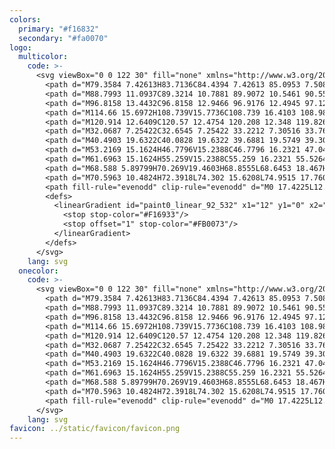 ```yaml
---
colors:
  primary: "#f16832"
  secondary: "#fa0070"
logo:
  multicolor:
    code: >-
      <svg viewBox="0 0 122 30" fill="none" xmlns="http://www.w3.org/2000/svg">
        <path d="M79.3584 7.42613H83.7136C84.4394 7.42613 85.0953 7.50891 85.6811 7.67446C86.2669 7.84001 86.7635 8.08196 87.171 8.40033C87.5912 8.71869 87.9096 9.10709 88.1261 9.56554C88.3553 10.0112 88.4699 10.527 88.4699 11.1128C88.4699 11.8132 88.3362 12.4181 88.0688 12.9275C87.8014 13.4368 87.4384 13.8634 86.98 14.2073C86.5343 14.5384 86.0058 14.7867 85.3945 14.9522C84.796 15.1051 84.1593 15.1815 83.4844 15.1815H82.2618V19.4603H79.3584V7.42613ZM82.2618 12.9848H83.3124C83.5926 12.9848 83.8664 12.9529 84.1338 12.8892C84.4012 12.8256 84.6305 12.7301 84.8215 12.6027C85.0252 12.4626 85.1844 12.2844 85.299 12.0679C85.4264 11.8514 85.49 11.584 85.49 11.2656C85.49 10.718 85.299 10.3041 84.917 10.024C84.5477 9.74382 84.051 9.60374 83.4271 9.60374H82.2618V12.9848Z" fill="currentColor"/>
        <path d="M88.7993 11.0937C89.3214 10.7881 89.9072 10.5461 90.5566 10.3678C91.2188 10.1768 91.8938 10.0813 92.5814 10.0813C93.7148 10.0813 94.6253 10.3551 95.313 10.9027C96.0007 11.4502 96.3445 12.3226 96.3445 13.5196V19.4603H94.186L93.9377 18.5434H93.8613C93.6066 18.8745 93.25 19.1483 92.7916 19.3648C92.3459 19.5685 91.8174 19.6704 91.2061 19.6704C90.684 19.6704 90.2256 19.594 89.8308 19.4412C89.4487 19.2884 89.1304 19.0846 88.8757 18.8299C88.621 18.5752 88.4236 18.276 88.2835 17.9321C88.1562 17.5756 88.0925 17.1999 88.0925 16.8051C88.0925 16.2703 88.2071 15.8118 88.4363 15.4298C88.6783 15.0478 88.9967 14.7358 89.3914 14.4938C89.7989 14.2518 90.2701 14.0736 90.805 13.9589C91.3526 13.8443 91.932 13.787 92.5432 13.787H93.4983V13.2904C93.4983 12.9466 93.3773 12.6855 93.1354 12.5072C92.8934 12.3162 92.5496 12.2207 92.1039 12.2207C91.7219 12.2207 91.3462 12.278 90.9769 12.3926C90.6076 12.5072 90.2001 12.6919 89.7544 12.9466L88.7993 11.0937ZM93.5174 15.5062L92.8871 15.5253C92.5305 15.538 92.2312 15.5762 91.9893 15.6399C91.7473 15.7036 91.5499 15.7864 91.3971 15.8882C91.257 15.9774 91.1552 16.092 91.0915 16.2321C91.0278 16.3594 90.996 16.4931 90.996 16.6332C90.996 17.028 91.1106 17.3018 91.3398 17.4546C91.5818 17.5947 91.8556 17.6647 92.1612 17.6647C92.4668 17.6647 92.7406 17.5756 92.9826 17.3973C93.2373 17.219 93.4156 17.0216 93.5174 16.8051V15.5062Z" fill="currentColor"/>
        <path d="M96.8158 13.4432C96.8158 12.9466 96.9176 12.4945 97.1214 12.087C97.3252 11.6667 97.6053 11.3102 97.9619 11.0173C98.3312 10.7116 98.7578 10.4824 99.2417 10.3296C99.7383 10.1641 100.28 10.0813 100.865 10.0813C101.082 10.0813 101.33 10.1004 101.61 10.1386C101.89 10.1768 102.145 10.2277 102.374 10.2914H106.271V12.0297H105.392L104.323 11.8578C104.463 12.0488 104.577 12.2907 104.667 12.5836C104.768 12.8765 104.819 13.1694 104.819 13.4623C104.819 13.9462 104.73 14.3856 104.552 14.7803C104.374 15.1751 104.113 15.5189 103.769 15.8118C103.425 16.1047 103.005 16.3339 102.508 16.4995C102.011 16.6523 101.451 16.7287 100.827 16.7287C100.687 16.7287 100.553 16.7223 100.426 16.7096C100.299 16.6969 100.171 16.6778 100.044 16.6523C99.9548 16.7032 99.8721 16.7733 99.7957 16.8624C99.7192 16.9516 99.681 17.0662 99.681 17.2063C99.681 17.3718 99.7383 17.5055 99.853 17.6074C99.9803 17.7093 100.229 17.7602 100.598 17.7602H102.527C103.024 17.7602 103.482 17.8111 103.903 17.913C104.323 18.0149 104.679 18.1804 104.972 18.4097C105.278 18.6389 105.513 18.9382 105.679 19.3075C105.845 19.664 105.927 20.097 105.927 20.6064C105.927 21.103 105.806 21.5615 105.564 21.9817C105.322 22.4019 104.979 22.7649 104.533 23.0705C104.1 23.3761 103.565 23.6117 102.928 23.7773C102.304 23.9556 101.61 24.0447 100.846 24.0447C99.42 24.0447 98.2993 23.7964 97.4843 23.2997C96.6693 22.8031 96.2618 22.0963 96.2618 21.1794C96.2618 20.7719 96.3955 20.409 96.663 20.0906C96.9431 19.785 97.3315 19.543 97.8282 19.3648C97.6754 19.2629 97.5034 19.091 97.3124 18.849C97.1214 18.5943 97.0259 18.2823 97.0259 17.913C97.0259 17.48 97.1532 17.1107 97.4079 16.8051C97.6754 16.4868 98.0064 16.2321 98.4012 16.041C98.2357 15.9519 98.0574 15.8309 97.8664 15.6781C97.6881 15.5126 97.5162 15.3215 97.3506 15.1051C97.1978 14.8886 97.0705 14.6466 96.9686 14.3792C96.8667 14.099 96.8158 13.787 96.8158 13.4432ZM99.3945 19.8614C99.2417 19.9378 99.108 20.0524 98.9934 20.2052C98.8788 20.3581 98.8215 20.5491 98.8215 20.7783C98.8215 21.0967 98.9679 21.3704 99.2608 21.5997C99.5664 21.8289 100.12 21.9435 100.923 21.9435C101.674 21.9435 102.228 21.8162 102.585 21.5615C102.954 21.3195 103.138 21.033 103.138 20.7019C103.138 20.409 103.037 20.1925 102.833 20.0524C102.629 19.9251 102.285 19.8614 101.801 19.8614H99.3945ZM102.069 13.405C102.069 12.9593 101.948 12.6218 101.706 12.3926C101.477 12.1506 101.184 12.0297 100.827 12.0297C100.458 12.0297 100.159 12.1506 99.9294 12.3926C99.7001 12.6218 99.5855 12.9593 99.5855 13.405C99.5855 13.8507 99.7001 14.1945 99.9294 14.4365C100.171 14.6657 100.471 14.7803 100.827 14.7803C101.196 14.7803 101.496 14.6657 101.725 14.4365C101.954 14.1945 102.069 13.8507 102.069 13.405Z" fill="currentColor"/>
        <path d="M114.66 15.6972H108.739V15.7736C108.739 16.4103 108.987 16.8752 109.484 17.1681C109.98 17.4609 110.604 17.6074 111.356 17.6074C111.878 17.6074 112.336 17.5565 112.731 17.4546C113.126 17.3527 113.457 17.2317 113.724 17.0916L114.24 19.04C113.896 19.2056 113.457 19.352 112.922 19.4794C112.4 19.6067 111.757 19.6704 110.993 19.6704C110.305 19.6704 109.649 19.5812 109.025 19.403C108.414 19.2119 107.873 18.9254 107.401 18.5434C106.943 18.1613 106.574 17.6774 106.294 17.0916C106.026 16.5059 105.892 15.8055 105.892 14.9904C105.892 14.2646 106.001 13.6024 106.217 13.0039C106.446 12.3926 106.765 11.8705 107.172 11.4375C107.58 11.0045 108.064 10.6734 108.624 10.4442C109.197 10.2023 109.827 10.0813 110.515 10.0813C111.776 10.0813 112.782 10.4633 113.533 11.2274C114.284 11.9915 114.66 13.0803 114.66 14.4938V15.6972ZM111.776 13.7679C111.776 13.5514 111.75 13.3413 111.699 13.1376C111.648 12.9338 111.566 12.7555 111.451 12.6027C111.349 12.4372 111.209 12.3098 111.031 12.2207C110.865 12.1188 110.661 12.0679 110.42 12.0679C109.974 12.0679 109.605 12.2271 109.312 12.5454C109.019 12.851 108.847 13.2713 108.796 13.8061L111.776 13.7679Z" fill="currentColor"/>
        <path d="M120.914 12.6409C120.57 12.4754 120.208 12.348 119.826 12.2589C119.443 12.157 119.074 12.1061 118.718 12.1061C118.387 12.1061 118.119 12.1634 117.915 12.278C117.712 12.3926 117.61 12.5518 117.61 12.7555C117.61 12.972 117.705 13.1567 117.896 13.3095C118.1 13.4496 118.495 13.6024 119.081 13.7679L119.654 13.9398C120.418 14.1691 120.997 14.5065 121.392 14.9522C121.787 15.3852 121.984 15.9455 121.984 16.6332C121.984 17.0916 121.889 17.5119 121.698 17.8939C121.506 18.2632 121.233 18.5816 120.876 18.849C120.532 19.1164 120.112 19.3202 119.615 19.4603C119.131 19.6003 118.59 19.6704 117.992 19.6704C117.342 19.6704 116.763 19.6131 116.253 19.4985C115.757 19.3839 115.292 19.2183 114.859 19.0018L115.47 16.9579C115.84 17.1489 116.222 17.3081 116.616 17.4355C117.024 17.5501 117.438 17.6074 117.858 17.6074C118.342 17.6074 118.679 17.5374 118.87 17.3973C119.074 17.2572 119.176 17.0916 119.176 16.9006C119.176 16.786 119.151 16.6905 119.1 16.6141C119.061 16.525 118.985 16.4422 118.87 16.3658C118.756 16.2894 118.59 16.2193 118.374 16.1557C118.17 16.0792 117.903 15.9901 117.572 15.8882L116.979 15.7163C116.228 15.4744 115.68 15.1433 115.337 14.723C114.993 14.29 114.821 13.7106 114.821 12.9848C114.821 12.5645 114.904 12.1825 115.069 11.8386C115.235 11.4821 115.47 11.1765 115.776 10.9218C116.094 10.6543 116.476 10.4506 116.922 10.3105C117.38 10.1577 117.903 10.0813 118.488 10.0813C119.074 10.0813 119.615 10.1386 120.112 10.2532C120.621 10.3551 121.08 10.5015 121.487 10.6925L120.914 12.6409Z" fill="currentColor"/>
        <path d="M32.0687 7.25422C32.6545 7.25422 33.2212 7.30516 33.7687 7.40703C34.3163 7.49618 34.8575 7.66809 35.3924 7.92278L34.9722 9.37452C34.4246 9.11983 33.9279 8.94154 33.4822 8.83967C33.0492 8.72506 32.6035 8.66775 32.1451 8.66775C31.4192 8.66775 30.8462 8.82693 30.4259 9.1453C30.0057 9.46366 29.7956 9.90937 29.7956 10.4824C29.7956 10.9663 29.9484 11.3547 30.254 11.6476C30.5724 11.9405 31.0881 12.1952 31.8013 12.4117L33.0047 12.7937C34.0998 13.1376 34.8703 13.6088 35.316 14.2073C35.7744 14.7931 36.0037 15.4553 36.0037 16.1939C36.0037 16.716 35.8954 17.1935 35.6789 17.6265C35.4752 18.0467 35.1823 18.4097 34.8002 18.7153C34.4309 19.0082 33.9916 19.2374 33.4822 19.403C32.9728 19.5558 32.4125 19.6322 31.8013 19.6322C31.19 19.6322 30.566 19.5749 29.9293 19.4603C29.3053 19.3584 28.6813 19.161 28.0573 18.8681L28.4775 17.4355C29.0251 17.7029 29.56 17.9003 30.0821 18.0276C30.6042 18.155 31.1518 18.2187 31.7249 18.2187C32.4125 18.2187 32.9983 18.0595 33.4822 17.7411C33.9661 17.4227 34.2081 16.9516 34.2081 16.3276C34.2081 16.0984 34.1699 15.8882 34.0935 15.6972C34.0298 15.4935 33.9088 15.3024 33.7305 15.1242C33.565 14.9459 33.3358 14.7803 33.0429 14.6275C32.75 14.4747 32.3807 14.3283 31.935 14.1882L30.7316 13.8061C29.8529 13.526 29.1779 13.1439 28.7068 12.66C28.2356 12.1761 28 11.5203 28 10.6925C28 9.63558 28.3438 8.80146 29.0315 8.19021C29.7319 7.56621 30.7443 7.25422 32.0687 7.25422Z" fill="currentColor"/>
        <path d="M40.4903 19.6322C40.0828 19.6322 39.6881 19.5749 39.306 19.4603C38.9367 19.3457 38.6184 19.1928 38.3509 19.0018V23.8537H36.6891V10.3487H38.0835L38.3318 11.5139C38.6757 11.1956 39.0641 10.9218 39.497 10.6925C39.93 10.4633 40.4394 10.3487 41.0252 10.3487C42.2222 10.3487 43.1646 10.7307 43.8523 11.4948C44.5399 12.2589 44.8838 13.3541 44.8838 14.7803C44.8838 15.6208 44.7564 16.3467 44.5017 16.9579C44.2598 17.5692 43.9287 18.0722 43.5084 18.467C43.1009 18.8617 42.6297 19.1546 42.0949 19.3457C41.5728 19.5367 41.0379 19.6322 40.4903 19.6322ZM40.6623 11.724C40.1274 11.724 39.6626 11.8578 39.2678 12.1252C38.8731 12.3799 38.5674 12.6409 38.3509 12.9084V17.7029C38.6438 17.9194 38.9558 18.0786 39.2869 18.1804C39.618 18.2823 39.9491 18.3333 40.2802 18.3333C40.624 18.3333 40.9679 18.276 41.3117 18.1613C41.6555 18.034 41.9612 17.8302 42.2286 17.5501C42.496 17.2699 42.7125 16.907 42.8781 16.4613C43.0436 16.0156 43.1264 15.468 43.1264 14.8185C43.1264 13.8634 42.9226 13.1121 42.5151 12.5645C42.1204 12.0042 41.5027 11.724 40.6623 11.724Z" fill="currentColor"/>
        <path d="M53.2169 15.1624H46.7796V15.2388C46.7796 16.2321 47.047 16.9961 47.5819 17.531C48.1295 18.0658 48.8681 18.3333 49.7977 18.3333C50.2816 18.3333 50.7082 18.2951 51.0775 18.2187C51.4595 18.1422 51.8734 18.0149 52.3191 17.8366L52.663 19.0782C52.2937 19.2438 51.8543 19.3775 51.3449 19.4794C50.8483 19.5812 50.3134 19.6322 49.7404 19.6322C49.0909 19.6322 48.4797 19.543 47.9066 19.3648C47.3463 19.1865 46.8496 18.9127 46.4167 18.5434C45.9837 18.1613 45.6399 17.6774 45.3852 17.0916C45.1432 16.5059 45.0222 15.8055 45.0222 14.9904C45.0222 14.29 45.1241 13.6533 45.3279 13.0803C45.5444 12.5072 45.8436 12.0233 46.2257 11.6285C46.6077 11.221 47.0661 10.909 47.601 10.6925C48.1486 10.4633 48.7598 10.3487 49.4348 10.3487C50.0078 10.3487 50.5236 10.4442 50.982 10.6352C51.4532 10.8263 51.8543 11.0937 52.1854 11.4375C52.5165 11.7813 52.7712 12.1952 52.9495 12.6791C53.1278 13.163 53.2169 13.6979 53.2169 14.2837V15.1624ZM51.4786 13.959C51.4786 13.6279 51.4341 13.3222 51.3449 13.0421C51.2685 12.7492 51.1412 12.4945 50.9629 12.278C50.7973 12.0615 50.5809 11.8896 50.3134 11.7622C50.046 11.6349 49.7213 11.5712 49.3392 11.5712C48.6388 11.5712 48.0658 11.7941 47.6201 12.2398C47.1871 12.6855 46.9197 13.2713 46.8178 13.9972L51.4786 13.959Z" fill="currentColor"/>
        <path d="M61.6963 15.1624H55.259V15.2388C55.259 16.2321 55.5264 16.9961 56.0613 17.531C56.6089 18.0658 57.3475 18.3333 58.2771 18.3333C58.761 18.3333 59.1876 18.2951 59.5569 18.2187C59.939 18.1422 60.3528 18.0149 60.7985 17.8366L61.1424 19.0782C60.7731 19.2438 60.3337 19.3775 59.8243 19.4794C59.3277 19.5812 58.7928 19.6322 58.2198 19.6322C57.5703 19.6322 56.9591 19.543 56.386 19.3648C55.8257 19.1865 55.3291 18.9127 54.8961 18.5434C54.4631 18.1613 54.1193 17.6774 53.8646 17.0916C53.6226 16.5059 53.5016 15.8055 53.5016 14.9904C53.5016 14.29 53.6035 13.6533 53.8073 13.0803C54.0238 12.5072 54.323 12.0233 54.7051 11.6285C55.0871 11.221 55.5455 10.909 56.0804 10.6925C56.628 10.4633 57.2392 10.3487 57.9142 10.3487C58.4872 10.3487 59.003 10.4442 59.4614 10.6352C59.9326 10.8263 60.3337 11.0937 60.6648 11.4375C60.9959 11.7813 61.2506 12.1952 61.4289 12.6791C61.6072 13.163 61.6963 13.6979 61.6963 14.2837V15.1624ZM59.9581 13.959C59.9581 13.6279 59.9135 13.3222 59.8243 13.0421C59.7479 12.7492 59.6206 12.4945 59.4423 12.278C59.2768 12.0615 59.0603 11.8896 58.7928 11.7622C58.5254 11.6349 58.2007 11.5712 57.8187 11.5712C57.1183 11.5712 56.5452 11.7941 56.0995 12.2398C55.6665 12.6855 55.3991 13.2713 55.2972 13.9972L59.9581 13.959Z" fill="currentColor"/>
        <path d="M68.588 5.89799H70.269V19.4603H68.8555L68.6453 18.467H68.588C68.1933 18.8745 67.7921 19.1737 67.3846 19.3648C66.9899 19.543 66.4868 19.6322 65.8756 19.6322C65.3917 19.6322 64.9205 19.5367 64.462 19.3457C64.0163 19.1546 63.6152 18.8681 63.2586 18.4861C62.9021 18.104 62.6155 17.6265 62.3991 17.0534C62.1826 16.4677 62.0743 15.78 62.0743 14.9904C62.0743 14.29 62.1635 13.6533 62.3417 13.0803C62.5328 12.5072 62.8002 12.0169 63.144 11.6094C63.4879 11.2019 63.9081 10.8899 64.4047 10.6734C64.9014 10.457 65.4681 10.3487 66.1048 10.3487C66.576 10.3487 67.0217 10.4251 67.4419 10.5779C67.8749 10.718 68.2569 10.9345 68.588 11.2274V5.89799ZM68.588 12.6409C67.9895 11.966 67.2827 11.6285 66.4677 11.6285C66.1239 11.6285 65.7864 11.6922 65.4553 11.8195C65.137 11.9342 64.8505 12.1252 64.5958 12.3926C64.3538 12.66 64.1564 13.0039 64.0036 13.4241C63.8508 13.8443 63.7744 14.3474 63.7744 14.9331C63.7744 15.5444 63.8444 16.0665 63.9845 16.4995C64.1246 16.9197 64.3092 17.2699 64.5385 17.5501C64.7804 17.8175 65.0478 18.0149 65.3407 18.1422C65.6464 18.2696 65.952 18.3333 66.2576 18.3333C67.2127 18.3333 67.9895 17.9194 68.588 17.0916V12.6409Z" fill="currentColor"/>
        <path d="M70.5963 10.4824H72.3918L74.302 15.6208L74.9515 17.7602H74.9897L75.6391 15.6208L77.3774 10.4824H79.0966L75.6391 20.2243C75.2571 21.3068 74.7732 22.1536 74.1874 22.7649C73.6143 23.3761 72.9267 23.8218 72.1244 24.102L71.3985 22.7649C71.9971 22.5357 72.5255 22.2046 72.984 21.7716C73.4552 21.3386 73.8181 20.7401 74.0728 19.976L74.2447 19.4603L70.5963 10.4824Z" fill="currentColor"/>
        <path fill-rule="evenodd" clip-rule="evenodd" d="M0 17.4225L12.554 0L14.8246 0.745265V10.5652H22.9847L24 12.5775L11.446 30L9.17536 29.2547V19.4348H1.01528L0 17.4225ZM3.48059 16.9006H11.6861V25.3582L20.5194 13.0994H12.3138V4.64179L3.48059 16.9006Z" fill="url(#paint0_linear_92_532)"/>
        <defs>
          <linearGradient id="paint0_linear_92_532" x1="12" y1="0" x2="12" y2="30" gradientUnits="userSpaceOnUse">
            <stop stop-color="#F16933"/>
            <stop offset="1" stop-color="#FB0073"/>
          </linearGradient>
        </defs>
      </svg>
    lang: svg
  onecolor:
    code: >-
      <svg viewBox="0 0 122 30" fill="none" xmlns="http://www.w3.org/2000/svg">
        <path d="M79.3584 7.42613H83.7136C84.4394 7.42613 85.0953 7.50891 85.6811 7.67446C86.2669 7.84001 86.7635 8.08196 87.171 8.40033C87.5912 8.71869 87.9096 9.10709 88.1261 9.56554C88.3553 10.0112 88.4699 10.527 88.4699 11.1128C88.4699 11.8132 88.3362 12.4181 88.0688 12.9275C87.8014 13.4368 87.4384 13.8634 86.98 14.2073C86.5343 14.5384 86.0058 14.7867 85.3945 14.9522C84.796 15.1051 84.1593 15.1815 83.4844 15.1815H82.2618V19.4603H79.3584V7.42613ZM82.2618 12.9848H83.3124C83.5926 12.9848 83.8664 12.9529 84.1338 12.8892C84.4012 12.8256 84.6305 12.7301 84.8215 12.6027C85.0252 12.4626 85.1844 12.2844 85.299 12.0679C85.4264 11.8514 85.49 11.584 85.49 11.2656C85.49 10.718 85.299 10.3041 84.917 10.024C84.5477 9.74382 84.051 9.60374 83.4271 9.60374H82.2618V12.9848Z" fill="currentColor"/>
        <path d="M88.7993 11.0937C89.3214 10.7881 89.9072 10.5461 90.5566 10.3678C91.2188 10.1768 91.8938 10.0813 92.5814 10.0813C93.7148 10.0813 94.6253 10.3551 95.313 10.9027C96.0007 11.4502 96.3445 12.3226 96.3445 13.5196V19.4603H94.186L93.9377 18.5434H93.8613C93.6066 18.8745 93.25 19.1483 92.7916 19.3648C92.3459 19.5685 91.8174 19.6704 91.2061 19.6704C90.684 19.6704 90.2256 19.594 89.8308 19.4412C89.4487 19.2884 89.1304 19.0846 88.8757 18.8299C88.621 18.5752 88.4236 18.276 88.2835 17.9321C88.1562 17.5756 88.0925 17.1999 88.0925 16.8051C88.0925 16.2703 88.2071 15.8118 88.4363 15.4298C88.6783 15.0478 88.9967 14.7358 89.3914 14.4938C89.7989 14.2518 90.2701 14.0736 90.805 13.9589C91.3526 13.8443 91.932 13.787 92.5432 13.787H93.4983V13.2904C93.4983 12.9466 93.3773 12.6855 93.1354 12.5072C92.8934 12.3162 92.5496 12.2207 92.1039 12.2207C91.7219 12.2207 91.3462 12.278 90.9769 12.3926C90.6076 12.5072 90.2001 12.6919 89.7544 12.9466L88.7993 11.0937ZM93.5174 15.5062L92.8871 15.5253C92.5305 15.538 92.2312 15.5762 91.9893 15.6399C91.7473 15.7036 91.5499 15.7864 91.3971 15.8882C91.257 15.9774 91.1552 16.092 91.0915 16.2321C91.0278 16.3594 90.996 16.4931 90.996 16.6332C90.996 17.028 91.1106 17.3018 91.3398 17.4546C91.5818 17.5947 91.8556 17.6647 92.1612 17.6647C92.4668 17.6647 92.7406 17.5756 92.9826 17.3973C93.2373 17.219 93.4156 17.0216 93.5174 16.8051V15.5062Z" fill="currentColor"/>
        <path d="M96.8158 13.4432C96.8158 12.9466 96.9176 12.4945 97.1214 12.087C97.3252 11.6667 97.6053 11.3102 97.9619 11.0173C98.3312 10.7116 98.7578 10.4824 99.2417 10.3296C99.7383 10.1641 100.28 10.0813 100.865 10.0813C101.082 10.0813 101.33 10.1004 101.61 10.1386C101.89 10.1768 102.145 10.2277 102.374 10.2914H106.271V12.0297H105.392L104.323 11.8578C104.463 12.0488 104.577 12.2907 104.667 12.5836C104.768 12.8765 104.819 13.1694 104.819 13.4623C104.819 13.9462 104.73 14.3856 104.552 14.7803C104.374 15.1751 104.113 15.5189 103.769 15.8118C103.425 16.1047 103.005 16.3339 102.508 16.4995C102.011 16.6523 101.451 16.7287 100.827 16.7287C100.687 16.7287 100.553 16.7223 100.426 16.7096C100.299 16.6969 100.171 16.6778 100.044 16.6523C99.9548 16.7032 99.8721 16.7733 99.7957 16.8624C99.7192 16.9516 99.681 17.0662 99.681 17.2063C99.681 17.3718 99.7383 17.5055 99.853 17.6074C99.9803 17.7093 100.229 17.7602 100.598 17.7602H102.527C103.024 17.7602 103.482 17.8111 103.903 17.913C104.323 18.0149 104.679 18.1804 104.972 18.4097C105.278 18.6389 105.513 18.9382 105.679 19.3075C105.845 19.664 105.927 20.097 105.927 20.6064C105.927 21.103 105.806 21.5615 105.564 21.9817C105.322 22.4019 104.979 22.7649 104.533 23.0705C104.1 23.3761 103.565 23.6117 102.928 23.7773C102.304 23.9556 101.61 24.0447 100.846 24.0447C99.42 24.0447 98.2993 23.7964 97.4843 23.2997C96.6693 22.8031 96.2618 22.0963 96.2618 21.1794C96.2618 20.7719 96.3955 20.409 96.663 20.0906C96.9431 19.785 97.3315 19.543 97.8282 19.3648C97.6754 19.2629 97.5034 19.091 97.3124 18.849C97.1214 18.5943 97.0259 18.2823 97.0259 17.913C97.0259 17.48 97.1532 17.1107 97.4079 16.8051C97.6754 16.4868 98.0064 16.2321 98.4012 16.041C98.2357 15.9519 98.0574 15.8309 97.8664 15.6781C97.6881 15.5126 97.5162 15.3215 97.3506 15.1051C97.1978 14.8886 97.0705 14.6466 96.9686 14.3792C96.8667 14.099 96.8158 13.787 96.8158 13.4432ZM99.3945 19.8614C99.2417 19.9378 99.108 20.0524 98.9934 20.2052C98.8788 20.3581 98.8215 20.5491 98.8215 20.7783C98.8215 21.0967 98.9679 21.3704 99.2608 21.5997C99.5664 21.8289 100.12 21.9435 100.923 21.9435C101.674 21.9435 102.228 21.8162 102.585 21.5615C102.954 21.3195 103.138 21.033 103.138 20.7019C103.138 20.409 103.037 20.1925 102.833 20.0524C102.629 19.9251 102.285 19.8614 101.801 19.8614H99.3945ZM102.069 13.405C102.069 12.9593 101.948 12.6218 101.706 12.3926C101.477 12.1506 101.184 12.0297 100.827 12.0297C100.458 12.0297 100.159 12.1506 99.9294 12.3926C99.7001 12.6218 99.5855 12.9593 99.5855 13.405C99.5855 13.8507 99.7001 14.1945 99.9294 14.4365C100.171 14.6657 100.471 14.7803 100.827 14.7803C101.196 14.7803 101.496 14.6657 101.725 14.4365C101.954 14.1945 102.069 13.8507 102.069 13.405Z" fill="currentColor"/>
        <path d="M114.66 15.6972H108.739V15.7736C108.739 16.4103 108.987 16.8752 109.484 17.1681C109.98 17.4609 110.604 17.6074 111.356 17.6074C111.878 17.6074 112.336 17.5565 112.731 17.4546C113.126 17.3527 113.457 17.2317 113.724 17.0916L114.24 19.04C113.896 19.2056 113.457 19.352 112.922 19.4794C112.4 19.6067 111.757 19.6704 110.993 19.6704C110.305 19.6704 109.649 19.5812 109.025 19.403C108.414 19.2119 107.873 18.9254 107.401 18.5434C106.943 18.1613 106.574 17.6774 106.294 17.0916C106.026 16.5059 105.892 15.8055 105.892 14.9904C105.892 14.2646 106.001 13.6024 106.217 13.0039C106.446 12.3926 106.765 11.8705 107.172 11.4375C107.58 11.0045 108.064 10.6734 108.624 10.4442C109.197 10.2023 109.827 10.0813 110.515 10.0813C111.776 10.0813 112.782 10.4633 113.533 11.2274C114.284 11.9915 114.66 13.0803 114.66 14.4938V15.6972ZM111.776 13.7679C111.776 13.5514 111.75 13.3413 111.699 13.1376C111.648 12.9338 111.566 12.7555 111.451 12.6027C111.349 12.4372 111.209 12.3098 111.031 12.2207C110.865 12.1188 110.661 12.0679 110.42 12.0679C109.974 12.0679 109.605 12.2271 109.312 12.5454C109.019 12.851 108.847 13.2713 108.796 13.8061L111.776 13.7679Z" fill="currentColor"/>
        <path d="M120.914 12.6409C120.57 12.4754 120.208 12.348 119.826 12.2589C119.443 12.157 119.074 12.1061 118.718 12.1061C118.387 12.1061 118.119 12.1634 117.915 12.278C117.712 12.3926 117.61 12.5518 117.61 12.7555C117.61 12.972 117.705 13.1567 117.896 13.3095C118.1 13.4496 118.495 13.6024 119.081 13.7679L119.654 13.9398C120.418 14.1691 120.997 14.5065 121.392 14.9522C121.787 15.3852 121.984 15.9455 121.984 16.6332C121.984 17.0916 121.889 17.5119 121.698 17.8939C121.506 18.2632 121.233 18.5816 120.876 18.849C120.532 19.1164 120.112 19.3202 119.615 19.4603C119.131 19.6003 118.59 19.6704 117.992 19.6704C117.342 19.6704 116.763 19.6131 116.253 19.4985C115.757 19.3839 115.292 19.2183 114.859 19.0018L115.47 16.9579C115.84 17.1489 116.222 17.3081 116.616 17.4355C117.024 17.5501 117.438 17.6074 117.858 17.6074C118.342 17.6074 118.679 17.5374 118.87 17.3973C119.074 17.2572 119.176 17.0916 119.176 16.9006C119.176 16.786 119.151 16.6905 119.1 16.6141C119.061 16.525 118.985 16.4422 118.87 16.3658C118.756 16.2894 118.59 16.2193 118.374 16.1557C118.17 16.0792 117.903 15.9901 117.572 15.8882L116.979 15.7163C116.228 15.4744 115.68 15.1433 115.337 14.723C114.993 14.29 114.821 13.7106 114.821 12.9848C114.821 12.5645 114.904 12.1825 115.069 11.8386C115.235 11.4821 115.47 11.1765 115.776 10.9218C116.094 10.6543 116.476 10.4506 116.922 10.3105C117.38 10.1577 117.903 10.0813 118.488 10.0813C119.074 10.0813 119.615 10.1386 120.112 10.2532C120.621 10.3551 121.08 10.5015 121.487 10.6925L120.914 12.6409Z" fill="currentColor"/>
        <path d="M32.0687 7.25422C32.6545 7.25422 33.2212 7.30516 33.7687 7.40703C34.3163 7.49618 34.8575 7.66809 35.3924 7.92278L34.9722 9.37452C34.4246 9.11983 33.9279 8.94154 33.4822 8.83967C33.0492 8.72506 32.6035 8.66775 32.1451 8.66775C31.4192 8.66775 30.8462 8.82693 30.4259 9.1453C30.0057 9.46366 29.7956 9.90937 29.7956 10.4824C29.7956 10.9663 29.9484 11.3547 30.254 11.6476C30.5724 11.9405 31.0881 12.1952 31.8013 12.4117L33.0047 12.7937C34.0998 13.1376 34.8703 13.6088 35.316 14.2073C35.7744 14.7931 36.0037 15.4553 36.0037 16.1939C36.0037 16.716 35.8954 17.1935 35.6789 17.6265C35.4752 18.0467 35.1823 18.4097 34.8002 18.7153C34.4309 19.0082 33.9916 19.2374 33.4822 19.403C32.9728 19.5558 32.4125 19.6322 31.8013 19.6322C31.19 19.6322 30.566 19.5749 29.9293 19.4603C29.3053 19.3584 28.6813 19.161 28.0573 18.8681L28.4775 17.4355C29.0251 17.7029 29.56 17.9003 30.0821 18.0276C30.6042 18.155 31.1518 18.2187 31.7249 18.2187C32.4125 18.2187 32.9983 18.0595 33.4822 17.7411C33.9661 17.4227 34.2081 16.9516 34.2081 16.3276C34.2081 16.0984 34.1699 15.8882 34.0935 15.6972C34.0298 15.4935 33.9088 15.3024 33.7305 15.1242C33.565 14.9459 33.3358 14.7803 33.0429 14.6275C32.75 14.4747 32.3807 14.3283 31.935 14.1882L30.7316 13.8061C29.8529 13.526 29.1779 13.1439 28.7068 12.66C28.2356 12.1761 28 11.5203 28 10.6925C28 9.63558 28.3438 8.80146 29.0315 8.19021C29.7319 7.56621 30.7443 7.25422 32.0687 7.25422Z" fill="currentColor"/>
        <path d="M40.4903 19.6322C40.0828 19.6322 39.6881 19.5749 39.306 19.4603C38.9367 19.3457 38.6184 19.1928 38.3509 19.0018V23.8537H36.6891V10.3487H38.0835L38.3318 11.5139C38.6757 11.1956 39.0641 10.9218 39.497 10.6925C39.93 10.4633 40.4394 10.3487 41.0252 10.3487C42.2222 10.3487 43.1646 10.7307 43.8523 11.4948C44.5399 12.2589 44.8838 13.3541 44.8838 14.7803C44.8838 15.6208 44.7564 16.3467 44.5017 16.9579C44.2598 17.5692 43.9287 18.0722 43.5084 18.467C43.1009 18.8617 42.6297 19.1546 42.0949 19.3457C41.5728 19.5367 41.0379 19.6322 40.4903 19.6322ZM40.6623 11.724C40.1274 11.724 39.6626 11.8578 39.2678 12.1252C38.8731 12.3799 38.5674 12.6409 38.3509 12.9084V17.7029C38.6438 17.9194 38.9558 18.0786 39.2869 18.1804C39.618 18.2823 39.9491 18.3333 40.2802 18.3333C40.624 18.3333 40.9679 18.276 41.3117 18.1613C41.6555 18.034 41.9612 17.8302 42.2286 17.5501C42.496 17.2699 42.7125 16.907 42.8781 16.4613C43.0436 16.0156 43.1264 15.468 43.1264 14.8185C43.1264 13.8634 42.9226 13.1121 42.5151 12.5645C42.1204 12.0042 41.5027 11.724 40.6623 11.724Z" fill="currentColor"/>
        <path d="M53.2169 15.1624H46.7796V15.2388C46.7796 16.2321 47.047 16.9961 47.5819 17.531C48.1295 18.0658 48.8681 18.3333 49.7977 18.3333C50.2816 18.3333 50.7082 18.2951 51.0775 18.2187C51.4595 18.1422 51.8734 18.0149 52.3191 17.8366L52.663 19.0782C52.2937 19.2438 51.8543 19.3775 51.3449 19.4794C50.8483 19.5812 50.3134 19.6322 49.7404 19.6322C49.0909 19.6322 48.4797 19.543 47.9066 19.3648C47.3463 19.1865 46.8496 18.9127 46.4167 18.5434C45.9837 18.1613 45.6399 17.6774 45.3852 17.0916C45.1432 16.5059 45.0222 15.8055 45.0222 14.9904C45.0222 14.29 45.1241 13.6533 45.3279 13.0803C45.5444 12.5072 45.8436 12.0233 46.2257 11.6285C46.6077 11.221 47.0661 10.909 47.601 10.6925C48.1486 10.4633 48.7598 10.3487 49.4348 10.3487C50.0078 10.3487 50.5236 10.4442 50.982 10.6352C51.4532 10.8263 51.8543 11.0937 52.1854 11.4375C52.5165 11.7813 52.7712 12.1952 52.9495 12.6791C53.1278 13.163 53.2169 13.6979 53.2169 14.2837V15.1624ZM51.4786 13.959C51.4786 13.6279 51.4341 13.3222 51.3449 13.0421C51.2685 12.7492 51.1412 12.4945 50.9629 12.278C50.7973 12.0615 50.5809 11.8896 50.3134 11.7622C50.046 11.6349 49.7213 11.5712 49.3392 11.5712C48.6388 11.5712 48.0658 11.7941 47.6201 12.2398C47.1871 12.6855 46.9197 13.2713 46.8178 13.9972L51.4786 13.959Z" fill="currentColor"/>
        <path d="M61.6963 15.1624H55.259V15.2388C55.259 16.2321 55.5264 16.9961 56.0613 17.531C56.6089 18.0658 57.3475 18.3333 58.2771 18.3333C58.761 18.3333 59.1876 18.2951 59.5569 18.2187C59.939 18.1422 60.3528 18.0149 60.7985 17.8366L61.1424 19.0782C60.7731 19.2438 60.3337 19.3775 59.8243 19.4794C59.3277 19.5812 58.7928 19.6322 58.2198 19.6322C57.5703 19.6322 56.9591 19.543 56.386 19.3648C55.8257 19.1865 55.3291 18.9127 54.8961 18.5434C54.4631 18.1613 54.1193 17.6774 53.8646 17.0916C53.6226 16.5059 53.5016 15.8055 53.5016 14.9904C53.5016 14.29 53.6035 13.6533 53.8073 13.0803C54.0238 12.5072 54.323 12.0233 54.7051 11.6285C55.0871 11.221 55.5455 10.909 56.0804 10.6925C56.628 10.4633 57.2392 10.3487 57.9142 10.3487C58.4872 10.3487 59.003 10.4442 59.4614 10.6352C59.9326 10.8263 60.3337 11.0937 60.6648 11.4375C60.9959 11.7813 61.2506 12.1952 61.4289 12.6791C61.6072 13.163 61.6963 13.6979 61.6963 14.2837V15.1624ZM59.9581 13.959C59.9581 13.6279 59.9135 13.3222 59.8243 13.0421C59.7479 12.7492 59.6206 12.4945 59.4423 12.278C59.2768 12.0615 59.0603 11.8896 58.7928 11.7622C58.5254 11.6349 58.2007 11.5712 57.8187 11.5712C57.1183 11.5712 56.5452 11.7941 56.0995 12.2398C55.6665 12.6855 55.3991 13.2713 55.2972 13.9972L59.9581 13.959Z" fill="currentColor"/>
        <path d="M68.588 5.89799H70.269V19.4603H68.8555L68.6453 18.467H68.588C68.1933 18.8745 67.7921 19.1737 67.3846 19.3648C66.9899 19.543 66.4868 19.6322 65.8756 19.6322C65.3917 19.6322 64.9205 19.5367 64.462 19.3457C64.0163 19.1546 63.6152 18.8681 63.2586 18.4861C62.9021 18.104 62.6155 17.6265 62.3991 17.0534C62.1826 16.4677 62.0743 15.78 62.0743 14.9904C62.0743 14.29 62.1635 13.6533 62.3417 13.0803C62.5328 12.5072 62.8002 12.0169 63.144 11.6094C63.4879 11.2019 63.9081 10.8899 64.4047 10.6734C64.9014 10.457 65.4681 10.3487 66.1048 10.3487C66.576 10.3487 67.0217 10.4251 67.4419 10.5779C67.8749 10.718 68.2569 10.9345 68.588 11.2274V5.89799ZM68.588 12.6409C67.9895 11.966 67.2827 11.6285 66.4677 11.6285C66.1239 11.6285 65.7864 11.6922 65.4553 11.8195C65.137 11.9342 64.8505 12.1252 64.5958 12.3926C64.3538 12.66 64.1564 13.0039 64.0036 13.4241C63.8508 13.8443 63.7744 14.3474 63.7744 14.9331C63.7744 15.5444 63.8444 16.0665 63.9845 16.4995C64.1246 16.9197 64.3092 17.2699 64.5385 17.5501C64.7804 17.8175 65.0478 18.0149 65.3407 18.1422C65.6464 18.2696 65.952 18.3333 66.2576 18.3333C67.2127 18.3333 67.9895 17.9194 68.588 17.0916V12.6409Z" fill="currentColor"/>
        <path d="M70.5963 10.4824H72.3918L74.302 15.6208L74.9515 17.7602H74.9897L75.6391 15.6208L77.3774 10.4824H79.0966L75.6391 20.2243C75.2571 21.3068 74.7732 22.1536 74.1874 22.7649C73.6143 23.3761 72.9267 23.8218 72.1244 24.102L71.3985 22.7649C71.9971 22.5357 72.5255 22.2046 72.984 21.7716C73.4552 21.3386 73.8181 20.7401 74.0728 19.976L74.2447 19.4603L70.5963 10.4824Z" fill="currentColor"/>
        <path fill-rule="evenodd" clip-rule="evenodd" d="M0 17.4225L12.554 0L14.8246 0.745265V10.5652H22.9847L24 12.5775L11.446 30L9.17536 29.2547V19.4348H1.01528L0 17.4225ZM3.48059 16.9006H11.6861V25.3582L20.5194 13.0994H12.3138V4.64179L3.48059 16.9006Z" fill="currentColor"/>
      </svg>
    lang: svg
favicon: ../static/favicon/favicon.png
---
```


